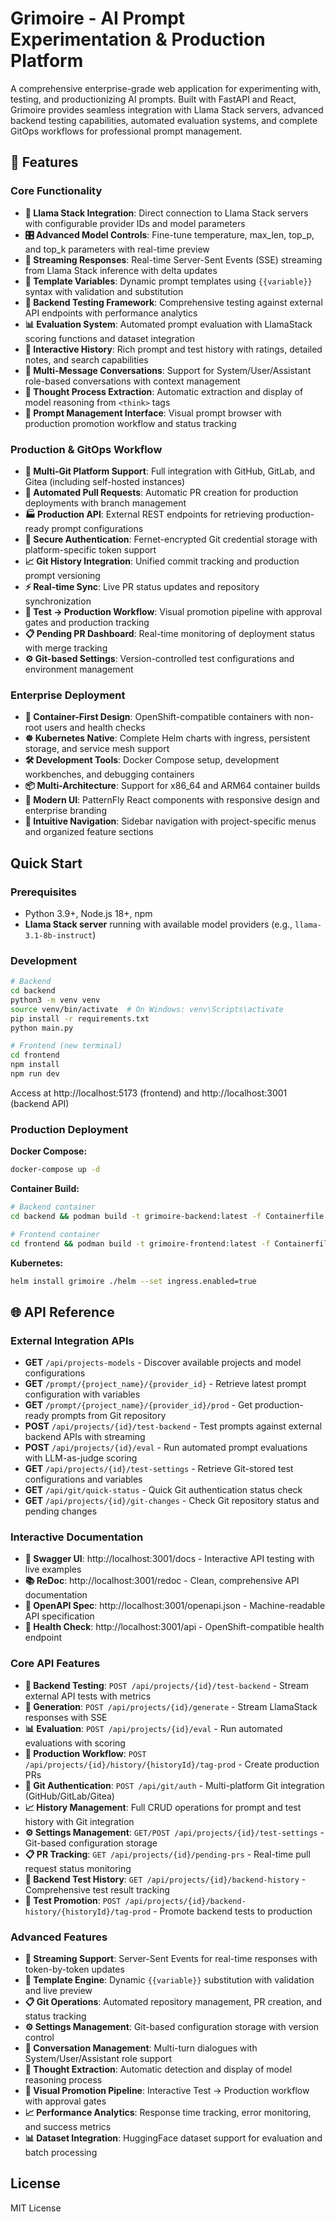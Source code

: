 # Grimoire - AI Prompt Experimentation & Production Platform

A comprehensive enterprise-grade web application for experimenting with, testing, and productionizing AI prompts. Built with FastAPI and React, Grimoire provides seamless integration with Llama Stack servers, advanced backend testing capabilities, automated evaluation systems, and complete GitOps workflows for professional prompt management.

## 🚀 Features

### **Core Functionality**
- **🦙 Llama Stack Integration**: Direct connection to Llama Stack servers with configurable provider IDs and model parameters
- **🎛️ Advanced Model Controls**: Fine-tune temperature, max_len, top_p, and top_k parameters with real-time preview
- **📡 Streaming Responses**: Real-time Server-Sent Events (SSE) streaming from Llama Stack inference with delta updates
- **🔧 Template Variables**: Dynamic prompt templates using `{{variable}}` syntax with validation and substitution
- **🧪 Backend Testing Framework**: Comprehensive testing against external API endpoints with performance analytics
- **📊 Evaluation System**: Automated prompt evaluation with LlamaStack scoring functions and dataset integration
- **📝 Interactive History**: Rich prompt and test history with ratings, detailed notes, and search capabilities
- **💬 Multi-Message Conversations**: Support for System/User/Assistant role-based conversations with context management
- **🧠 Thought Process Extraction**: Automatic extraction and display of model reasoning from `<think>` tags
- **🎯 Prompt Management Interface**: Visual prompt browser with production promotion workflow and status tracking

### **Production & GitOps Workflow**
- **🔗 Multi-Git Platform Support**: Full integration with GitHub, GitLab, and Gitea (including self-hosted instances)
- **🔄 Automated Pull Requests**: Automatic PR creation for production deployments with branch management
- **🏭 Production API**: External REST endpoints for retrieving production-ready prompt configurations
- **🔐 Secure Authentication**: Fernet-encrypted Git credential storage with platform-specific token support
- **📈 Git History Integration**: Unified commit tracking and production prompt versioning
- **⚡ Real-time Sync**: Live PR status updates and repository synchronization
- **🎯 Test → Production Workflow**: Visual promotion pipeline with approval gates and production tracking
- **📋 Pending PR Dashboard**: Real-time monitoring of deployment status with merge tracking
- **⚙️ Git-based Settings**: Version-controlled test configurations and environment management

### **Enterprise Deployment**
- **🐳 Container-First Design**: OpenShift-compatible containers with non-root users and health checks
- **☸️ Kubernetes Native**: Complete Helm charts with ingress, persistent storage, and service mesh support
- **🛠️ Development Tools**: Docker Compose setup, development workbenches, and debugging containers
- **📦 Multi-Architecture**: Support for x86_64 and ARM64 container builds
- **🎨 Modern UI**: PatternFly React components with responsive design and enterprise branding
- **🧭 Intuitive Navigation**: Sidebar navigation with project-specific menus and organized feature sections

## Quick Start

### Prerequisites
- Python 3.9+, Node.js 18+, npm
- **Llama Stack server** running with available model providers (e.g., `llama-3.1-8b-instruct`)

### Development
```bash
# Backend
cd backend
python3 -m venv venv
source venv/bin/activate  # On Windows: venv\Scripts\activate
pip install -r requirements.txt
python main.py

# Frontend (new terminal)  
cd frontend
npm install
npm run dev
```

Access at http://localhost:5173 (frontend) and http://localhost:3001 (backend API)

### Production Deployment

**Docker Compose:**
```bash
docker-compose up -d
```

**Container Build:**
```bash
# Backend container
cd backend && podman build -t grimoire-backend:latest -f Containerfile .

# Frontend container
cd frontend && podman build -t grimoire-frontend:latest -f Containerfile .
```

**Kubernetes:**
```bash
helm install grimoire ./helm --set ingress.enabled=true
```

## 🌐 API Reference

### **External Integration APIs**
- **GET** `/api/projects-models` - Discover available projects and model configurations
- **GET** `/prompt/{project_name}/{provider_id}` - Retrieve latest prompt configuration with variables
- **GET** `/prompt/{project_name}/{provider_id}/prod` - Get production-ready prompts from Git repository
- **POST** `/api/projects/{id}/test-backend` - Test prompts against external backend APIs with streaming
- **POST** `/api/projects/{id}/eval` - Run automated prompt evaluations with LLM-as-judge scoring
- **GET** `/api/projects/{id}/test-settings` - Retrieve Git-stored test configurations and variables
- **GET** `/api/git/quick-status` - Quick Git authentication status check
- **GET** `/api/projects/{id}/git-changes` - Check Git repository status and pending changes

### **Interactive Documentation**
- **📖 Swagger UI**: http://localhost:3001/docs - Interactive API testing with live examples
- **📚 ReDoc**: http://localhost:3001/redoc - Clean, comprehensive API documentation  
- **🔧 OpenAPI Spec**: http://localhost:3001/openapi.json - Machine-readable API specification
- **🏥 Health Check**: http://localhost:3001/api - OpenShift-compatible health endpoint

### **Core API Features**
- **🧪 Backend Testing**: `POST /api/projects/{id}/test-backend` - Stream external API tests with metrics
- **🚀 Generation**: `POST /api/projects/{id}/generate` - Stream LlamaStack responses with SSE
- **📊 Evaluation**: `POST /api/projects/{id}/eval` - Run automated evaluations with scoring
- **🔄 Production Workflow**: `POST /api/projects/{id}/history/{historyId}/tag-prod` - Create production PRs
- **🔐 Git Authentication**: `POST /api/git/auth` - Multi-platform Git integration (GitHub/GitLab/Gitea)
- **📈 History Management**: Full CRUD operations for prompt and test history with Git integration
- **⚙️ Settings Management**: `GET/POST /api/projects/{id}/test-settings` - Git-based configuration storage
- **📋 PR Tracking**: `GET /api/projects/{id}/pending-prs` - Real-time pull request status monitoring
- **🔬 Backend Test History**: `GET /api/projects/{id}/backend-history` - Comprehensive test result tracking
- **🎯 Test Promotion**: `POST /api/projects/{id}/backend-history/{historyId}/tag-prod` - Promote backend tests to production

### **Advanced Features**
- **🌊 Streaming Support**: Server-Sent Events for real-time responses with token-by-token updates
- **🔧 Template Engine**: Dynamic `{{variable}}` substitution with validation and live preview
- **📋 Git Operations**: Automated repository management, PR creation, and status tracking
- **⚙️ Settings Management**: Git-based configuration storage with version control
- **💬 Conversation Management**: Multi-turn dialogues with System/User/Assistant role support
- **🧠 Thought Extraction**: Automatic detection and display of model reasoning process
- **🎯 Visual Promotion Pipeline**: Interactive Test → Production workflow with approval gates
- **📈 Performance Analytics**: Response time tracking, error monitoring, and success metrics
- **📊 Dataset Integration**: HuggingFace dataset support for evaluation and batch processing

## License

MIT License